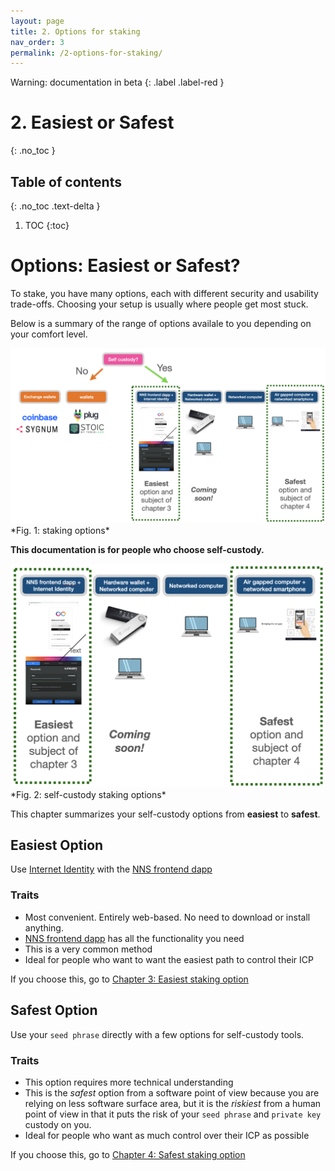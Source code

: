 ```yaml
---
layout: page
title: 2. Options for staking
nav_order: 3
permalink: /2-options-for-staking/
---
```

Warning: documentation in beta
{: .label .label-red }

# 2. Easiest or Safest
{: .no_toc }

## Table of contents
{: .no_toc .text-delta }

1. TOC
{:toc}


# Options: Easiest or Safest?

To stake, you have many options, each with different security and usability trade-offs. Choosing your setup is usually where people get most stuck. 

Below is a summary of the range of options availale to you depending on your comfort level.

<img src="../assets/images/staking-options.png" alt="drawing"/>
*Fig. 1: staking options*

**This documentation is for people who choose self-custody.**

<img src="../assets/images/self-custody-staking-options.png" alt="drawing"/>
*Fig. 2: self-custody staking options*


This chapter summarizes your self-custody options from **easiest** to **safest**.

## Easiest Option

 Use [Internet Identity](https://medium.com/dfinity/internet-identity-the-end-of-usernames-and-passwords-ff45e4861bf7) with the [NNS frontend dapp](https://nns.ic0.app/)

### Traits

* Most convenient. Entirely web-based. No need to download or install anything.
* [NNS frontend dapp](https://nns.ic0.app/) has all the functionality you need
* This is a very common method
* Ideal for people who want to want the easiest path to control their ICP

If you choose this, go to [Chapter 3: Easiest staking option](../3-easiest-staking-option/3-easiest-staking-option.md)

## Safest Option

Use your `seed phrase` directly with a few options for self-custody tools.

### Traits

* This option requires more technical understanding 
* This is the *safest* option from a software point of view because you are relying on less software surface area, but it is the *riskiest* from a human point of view in that it puts the risk of your `seed phrase` and `private key` custody on you.
* Ideal for people who want as much control over their ICP as possible

If you choose this, go to [Chapter 4: Safest staking option](../4-safest-staking-option/4-safest-staking-option.md)

   
